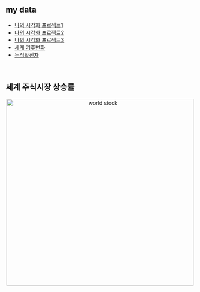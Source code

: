 ## my data

 - [나의 시각화 프로젝트1](https://turbok2.github.io/vis_mydata/mydata.html)
 - [나의 시각화 프로젝트2](https://turbok2.github.io/vis_mydata/plot.html)
 - [나의 시각화 프로젝트3](https://turbok2.github.io/vis_mydata/example.html)
 - [세계 기후변화](https://turbok2.github.io/vis_mydata/world_weather_timeline.html)
 - [누적확진자](https://turbok2.github.io/vis_mydata누적확진자.html)

<br>
<h2>세계 주식시장 상승률 </h2>
<p align="center">
  <img src="worldstock.jpg" width="500" title="world stock">
</p>
<br>
